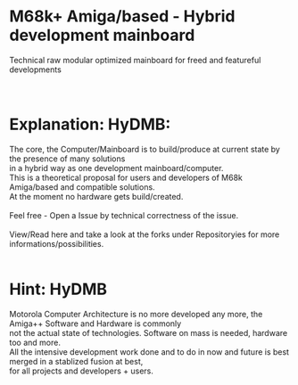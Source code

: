 # M68k+ Amiga/based - Hybrid development mainboard
Technical raw modular optimized mainboard for freed and featureful developments<br>
<br><br>
# Explanation: HyDMB:
The core, the Computer/Mainboard is to build/produce at current state by the presence of many solutions<br>
in a hybrid way as one development mainboard/computer.<br>
This is a theoretical proposal for users and developers of M68k Amiga/based and compatible solutions.<br>
At the moment no hardware gets build/created.<br>
<br>
Feel free - Open a Issue by technical correctness of the issue.<br>
<br>
View/Read here and take a look at the forks under Repositoryies for more informations/possibilities.<br>
<br>
# Hint: HyDMB
Motorola Computer Architecture is no more developed any more, the Amiga++ Software and Hardware is commonly<br>
not the actual state of technologies. Software on mass is needed, hardware too and more.<br>
All the intensive development work done and to do in now and future is best merged in a stablized fusion at best,<br>
for all projects and developers + users.
